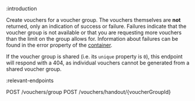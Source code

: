 :introduction

Create vouchers for a voucher group. The vouchers themselves are **not**
returned, only an indication of success or failure. Failures indicate that the
voucher group is not available or that you are requesting more vouchers than the
limit on the group allows for. Information about failures can be found in the
error property of the [container](/endpoints/#response-container).

If the voucher group is shared (i.e. its `unique` property is `0`), this
endpoint will respond with a 404, as individual vouchers cannot be generated
from a shared voucher group.

:relevant-endpoints

POST /vouchers/group
POST /vouchers/handout/{voucherGroupId}

